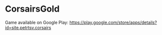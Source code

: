 # CorsairsGold
Game available on Google Play: https://play.google.com/store/apps/details?id=site.petrtsv.corsairs
